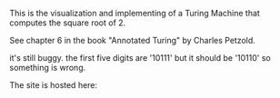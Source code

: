 This is the visualization and implementing of a Turing Machine that computes the square root of 2. 

See chapter 6 in the book "Annotated Turing" by Charles Petzold.

it's still buggy. the first five digits are '10111' but it should be '10110' so something is wrong.

The site is hosted here:


